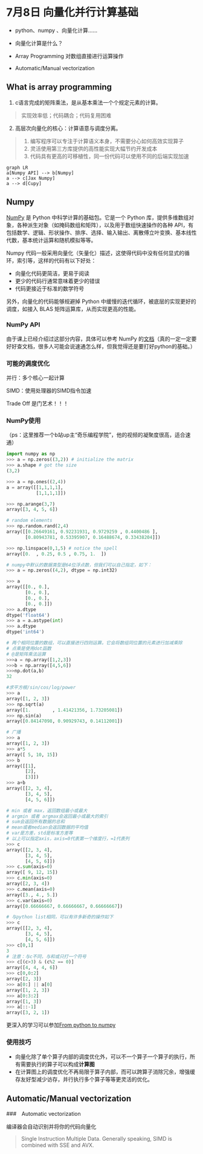 # 7月8日 向量化并行计算基础

* python、numpy 、向量化计算……

* 向量化计算是什么？

* Array Programming 对数组直接进行运算操作
* Automatic/Manual vectorization

## What is array programming



1. c语言完成的矩阵乘法，是从基本乘法一个个规定元素的计算。

> 实现效率低；代码耦合；代码复用困难



2. 高层次向量化的核心：计算语意与调度分离。

> 1. 编写程序可以专注于计算语义本身，不需要分心如何高效实现算子
> 2. 灵活使用第三方库提供的高性能实现大幅节约开发成本
> 3. 代码具有更高的可移植性，同一份代码可以使用不同的后端实现加速

```mermaid
graph LR
a[Numpy API] --> b[Numpy]
a --> c[Jax Numpy]
a --> d[Cupy]
```



## Numpy

[NumPy](https://numpy.org/) 是 Python 中科学计算的基础包。它是一个 Python 库，提供多维数组对象，各种派生对象（如掩码数组和矩阵），以及用于数组快速操作的各种 API，有包括数学、逻辑、形状操作、排序、选择、输入输出、离散傅立叶变换、基本线性代数，基本统计运算和随机模拟等等。

Numpy 代码一般采用向量化（矢量化）描述，这使得代码中没有任何显式的循环，索引等，这样的代码有以下好处：

- 向量化代码更简洁，更易于阅读
- 更少的代码行通常意味着更少的错误
- 代码更接近于标准的数学符号

另外，向量化的代码能够规避掉 Python 中缓慢的迭代循环，被底层的实现更好的调度，如接入 BLAS 矩阵运算库，从而实现更高的性能。

### NumPy API

由于课上已经介绍过这部分内容，具体可以参考 NumPy 的[文档](https://numpy.org/doc/stable/)（真的一定一定要好好查文档，很多人可能会说速通怎么样，但我觉得还是要打好python的基础。）

### 可能的调度优化

并行：多个核心一起计算

SIMD：使用处理器的SIMD指令加速

Trade Off 是门艺术！！！

### NumPy使用

（ps：这里推荐一个b站up主“奇乐编程学院”，他的视频的凝聚度很高，适合速通）

```python
import numpy as np
>>> a = np.zeros((3,2)) # initialize the matrix
>>> a.shape # got the size
(3,2)

>>> a = np.ones((2,4))
a = array([[1,1,1,1],
           [1,1,1,1]])

>>> np.arange(3,7)
array([3, 4, 5, 6])

# random elements
>>> np.random.rand(2,4)
array([[0.26649161, 0.92231931, 0.9729259 , 0.4400486 ],
       [0.80943781, 0.53395907, 0.16488674, 0.33438204]])

>>> np.linspace(0,1,5) # notice the spell
array([0.  , 0.25, 0.5 , 0.75, 1.  ])

# numpy中默认的数据类型是64位浮点数，但我们可以自己指定，如下：
>>> a = np.zeros((4,2), dtype = np.int32)

>>> a
array([[0., 0.],
       [0., 0.],
       [0., 0.],
       [0., 0.]])
>>> a.dtype
dtype('float64')
>>> a = a.astype(int)
>>> a.dtype
dtype('int64')

# 两个相同位置的数组，可以直接进行四则运算。它会将数组同位置的元素进行加减乘除
# 点乘是使用dot函数
# @是矩阵乘法运算
>>>a = np.array([1,2,3])
>>>b = np.array([4,5,6])
>>>np.dot(a,b)
32

#求平方根/sin/cos/log/power
>>> a
array([1, 2, 3])
>>> np.sqrt(a)
array([1.        , 1.41421356, 1.73205081])
>>> np.sin(a)
array([0.84147098, 0.90929743, 0.14112001])

# 广播
>>> a
array([1, 2, 3])
>>> a*5
array([ 5, 10, 15])
>>> b
array([[1],
       [2],
       [3]])
>>> a+b
array([[2, 3, 4],
       [3, 4, 5],
       [4, 5, 6]])

# min 或者 max，返回数组最小或最大
# argmin 或者 argmax会返回最小或最大的索引
# sum会返回所有数据的总和
# mean或者median会返回数据的平均值
# var是方差，std是标准方差等
# 以上可以指定axis，axis=0代表第一个维度行，=1代表列
>>> c
array([[2, 3, 4],
       [3, 4, 5],
       [4, 5, 6]])
>>> c.sum(axis=0)
array([ 9, 12, 15])
>>> c.min(axis=0)
array([2, 3, 4])
>>> c.mean(axis=0)
array([3., 4., 5.])
>>> c.var(axis=0)
array([0.66666667, 0.66666667, 0.66666667])

# 与python list相同，可以有许多新奇的操作如下
>>> c
array([[2, 3, 4],
       [3, 4, 5],
       [4, 5, 6]])
>>> c[0,1]
3
# 注意：与c不同，与和或只打一个符号
>>> c[(c>3) & (c%2 == 0)]
array([4, 4, 4, 6])
>>> c[0,0:2]
array([2, 3])
>>> a[0:] || a[0]
array([1, 2, 3])
>>> a[0:3:2]
array([1, 3])
>>> a[::-1]
array([3, 2, 1])

```

更深入的学习可以参加[From python to numpy](https://www.labri.fr/perso/nrougier/from-python-to-numpy/)



### 使用技巧

* 向量化除了单个算子内部的调度优化外，可以不一个算子一个算子的执行，所有需要执行的算子可以构成**计算图**
* 在计算图上的调度优化不再局限于算子内部，而可以跨算子消除冗余，增强缓存友好型减少访存，并行执行多个算子等等更灵活的优化。



## Automatic/Manual vectorization

###　Automatic vectorization

编译器会自动识别并将你的代码向量化

> Single Instruction Multiple Data. Generally speaking, SIMD is combined with SSE and AVX.
